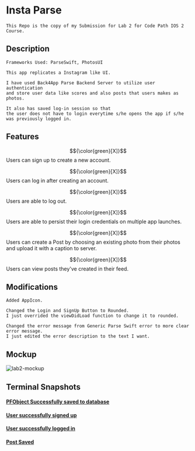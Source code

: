 # Insta Parse

    This Repo is the copy of my Submission for Lab 2 for Code Path IOS 2 Course.

## Description
    Frameworks Used: ParseSwift, PhotosUI
    
    This app replicates a Instagram like UI.
    
    I have used Back4App Parse Backend Server to utilize user authentication
    and store user data like scores and also posts that users makes as photos.
    
    It also has saved log-in session so that
    the user does not have to login everytime s/he opens the app if s/he was previously logged in.
    

## Features
$${\color{green}[X]}$$ Users can sign up to create a new account.

$${\color{green}[X]}$$ Users can log in after creating an account.

$${\color{green}[X]}$$ Users are able to log out.

$${\color{green}[X]}$$ Users are able to persist their login credentials on multiple app launches.

$${\color{green}[X]}$$ Users can create a Post by choosing an existing photo from their photos and upload it with a caption to server.

$${\color{green}[X]}$$ Users can view posts they've created in their feed.

## Modifications
    Added AppIcon.

    Changed the Login and SignUp Button to Rounded.
    I just overrided the viewDidLoad function to change it to rounded.
    
    Changed the error message from Generic Parse Swift error to more clear error message.
    I just edited the error description to the text I want.


## Mockup

![lab2-mockup](https://github.com/user-attachments/assets/3fb37e2c-9f09-46f9-9ede-2e16a3369cb6)

## Terminal Snapshots
#### [PFObject Successfully saved to database](/TerminalSnippets.md#pfobject-successfully-saved-to-database)
#### [User successfully signed up](/TerminalSnippets.md#user-successfully-signed-up)
#### [User successfully logged in](/TerminalSnippets.md#user-successfully-logged-in)
#### [Post Saved](/TerminalSnippets.md#post-saved)

